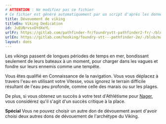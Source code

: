 ```yaml
---
# ATTENTION : Ne modifiez pas ce fichier
# Ce fichier est généré automatiquement par un script d'après les données du module Foundry VTT officiel et de sa traduction
title: Dévouement de viking
titleEn: Viking Dedication
id: JuEUNrvsxOYdXeYL
urlFr: https://gitlab.com/pathfinder-fr/foundryvtt-pathfinder2-fr/-/blob/master/data/feats/JuEUNrvsxOYdXeYL.htm
urlEn: https://gitlab.com/hooking/foundry-vtt---pathfinder-2e/-/blob/master/packs/data/feats.db/viking-dedication.json
layout: dons
---
```

Les vikings passent de longues périodes de temps en mer, bondissant seulement de leurs bateaux à un moment, pour charger dans les vagues et fondre sur leurs ennemis comme une tempête.

Vous êtes qualifié en Connaissance de la navigation. Vous vous déplacez à travers l'eau en utilisant votre Vitesse, vous ignorez le terrain difficile résultant de l'eau peu profonde, comme celle des marais ou sur les plages.

De plus, si vous obtenez un succès à votre test d'Athlétisme pour [Nager](../actions/nager.md), vous considérez qu'il s'agit d'un succès critique à la place.

**Spécial** Vous ne pouvez choisir un autre don de dévouement avant d'avoir choisi deux autres dons de dévouement de l'archétype du Viking.
